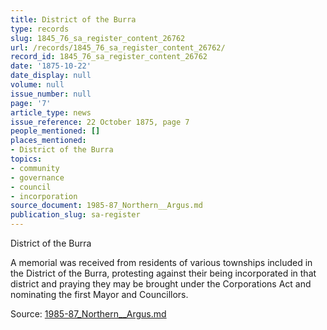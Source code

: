 ```yaml
---
title: District of the Burra
type: records
slug: 1845_76_sa_register_content_26762
url: /records/1845_76_sa_register_content_26762/
record_id: 1845_76_sa_register_content_26762
date: '1875-10-22'
date_display: null
volume: null
issue_number: null
page: '7'
article_type: news
issue_reference: 22 October 1875, page 7
people_mentioned: []
places_mentioned:
- District of the Burra
topics:
- community
- governance
- council
- incorporation
source_document: 1985-87_Northern__Argus.md
publication_slug: sa-register
---
```


District of the Burra

A memorial was received from residents of various townships included in the District of the Burra, protesting against their being incorporated in that district and praying they may be brought under the Corporations Act and nominating the first Mayor and Councillors.

Source: [1985-87_Northern__Argus.md](/downloads/markdown/1985-87_Northern__Argus.md)
